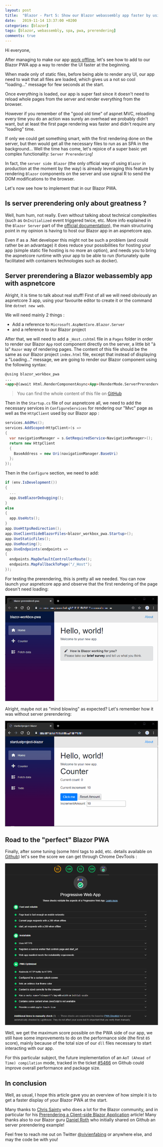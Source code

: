 ```yaml
---
layout: post
title:  "Blazor - Part 5: Show our Blazor webassembly app faster by using server prerendering"
date:   2019-11-14 13:37:00 +0200
categories: [blazor]
tags: [blazor, webassembly, spa, pwa, prerendering]
comments: true
---
```


Hi everyone,

After managing to make our app [work offline](https://www.vivienfabing.com/blazor/2019/10/31/blazor-how-to-get-a-blazor-pwa-using-workbox.html), let's see how to add to our Blazor PWA app a way to render the UI faster at the beginning.

When made only of static files, before being able to render any UI, our app need to wait that all files are loaded, which gives us a not so cool "loading..." message for few seconds at the start.

Once everything is loaded, our app is super fast since it doesn't need to reload whole pages from the server and render everything from the browser.

However if you remember of the "good old time" of aspnet MVC, reloading every time you do an action was surely an overhead we probably didn't want, but at least the first page rendering was faster and didn't require any "loading" time.

If only we could get something smart, with the first rendering done on the server, but then would get all the necessary files to run as an SPA in the background... Well the time has come, let's rejoice of a super basic yet complex functionality: `Server Prerendering`!

In fact, the `server side Blazor` (the only official way of using `Blazor` in production at the moment by the way) is already leveraging this feature by rendering `Blazor` components on the server and use signal R to send the DOM modifications to the browser.

Let's now see how to implement that in our Blazor PWA.

## Is server prerendering only about greatness ?

Well, hum hum, not really. 
Even without talking about technical complexities (such as `OnInitialized` event triggered twice, etc. More info explained in the `Blazor Server` part of the [official documentation](https://docs.microsoft.com/en-us/aspnet/core/blazor/hosting-models?view=aspnetcore-3.0#blazor-server)), the main structuring point in my opinion is having to host our Blazor app in an aspnetcore app.

Even if as a .Net developer this might not be such a problem (and could rather be an advantage) it does reduce your possibilities for hosting your app (simple static file hosting is no more an option), and needs you to bring the aspnetcore runtime with your app to be able to run (fortunately quite facilitated with containers technologies such as docker).

## Server prerendering a Blazor webassembly app with aspnetcore

Alright, it is time to talk about real stuff!
First of all we will need obviously an aspnetcore 3 app, using your favourite editor to create it or the command line `dotnet new web`.

We will need mainly 2 things :
- Add a reference to `Microsoft.AspNetCore.Blazor.Server`
- and a reference to our Blazor project

After that, we will need to add a `_Host.cshtml` file in a `Pages` folder in order to render our Blazor `App` root component directly on the server, a little bit "à la" `Razor` way of rendering pages.
The content of this file should be the same as our Blazor project `index.html` file, except that instead of displaying a "Loading..." message, we are going to render our Blazor component using the following syntax:
```html
@using blazor_workbox_pwa
...
<app>@(await Html.RenderComponentAsync<App>(RenderMode.ServerPrerendered))</app>
```

> You can find the whole content of this file on [GitHub](https://github.com/vfabing/blazor-workbox-pwa/blob/master/aspnetcore-prerendering/Pages/_Host.cshtml)

Then in the `Startup.cs` file of our aspnetcore all, we need to add the necessary services in `ConfigureServices` for rendering our "Mvc" page as well as the `HttpClient` used by our Blazor app
:
```csharp
services.AddMvc();         
services.AddScoped<HttpClient>(s => 
{
  var navigationManager = s.GetRequiredService<NavigationManager>();
  return new HttpClient
  {
    BaseAddress = new Uri(navigationManager.BaseUri)
  };
});
```

Then in the `Configure` section, we need to add:
```csharp
if (env.IsDevelopment())
{
  ...
  app.UseBlazorDebugging();
}
else
{
  app.UseHsts();
}
app.UseHttpsRedirection();
app.UseClientSideBlazorFiles<blazor_workbox_pwa.Startup>();
app.UseStaticFiles();
app.UseRouting();
app.UseEndpoints(endpoints =>
{
  endpoints.MapDefaultControllerRoute();
  endpoints.MapFallbackToPage("/_Host");
});
```

For testing the prerendering, this is pretty all we needed. You can now launch your aspnetcore app and observe that the first rendering of the page doesn't need loading:

![01-blazor-server-prerendering-no-loading](/assets/2019-11-14/01-blazor-server-prerendering-no-loading.gif)

Alright, maybe not as "mind blowing" as expected? Let's remember how it was without server prerendering:

![02-blazor-no-server-prerendering-with-loading](/assets/2019-11-14/02-blazor-no-server-prerendering-with-loading.gif)

## Road to the "perfect" Blazor PWA

Finally, after some tuning (some html tags to add, etc. details available on [Github](https://github.com/vfabing/blazor-workbox-pwa/tree/9d237c936d0af3ee9a0a0a17d78547eeb96791d1)) let's see the score we can get through Chrome DevTools :

![03-final-chrome-audit-lighthouse-score-blazor-pwa-with-server-prerendering](/assets/2019-11-14/03-final-chrome-audit-lighthouse-score-blazor-pwa-with-server-prerendering.png)

Well, we get the maximum score possible on the PWA side of our app, we still have some improvements to do on the performance side (the first `85` score), mainly because of the total size of our `dll` files necessary to start interacting with our app.

For this particular subject, the future implementation of an `AoT (Ahead of Time) compilation` mode, tracked in the ticket [#5466](https://github.com/aspnet/AspNetCore/issues/5466) on Github could improve overall performance and package size.

## In conclusion

Well, as usual, I hope this article gave you an overview of how simple it is to get a faster display of your Blazor PWA at the start.

Many thanks to [Chris Sainty](https://chrissainty.com/) who does a lot for the Blazor community, and in particular for his [Prerendering a Client-side Blazor Application](https://chrissainty.com/prerendering-a-client-side-blazor-application/) article!
Many thanks also to our Blazor guru [Daniel Roth](https://github.com/danroth27/BlazorWebAssemblyWithPrerendering) who initially shared on Github an server prerendering example!

Feel free to reach me out on Twitter [@vivienfabing](https://twitter.com/vivienfabing) or anywhere else, and may the code be with you!
